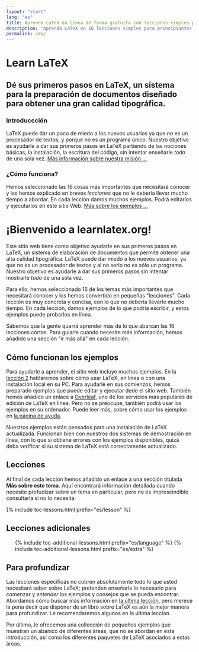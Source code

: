 ```yaml
---
layout: "start"
lang: "es"
title: Aprenda LaTeX en línea de forma gratuita con lecciones simples para principiantes
description: "Aprenda LaTeX en 16 lecciones simples para principiantes. Dé sus primeros pasos en LaTeX, un sistema para la preparación de documentos diseñado para obtener una gran calidad tipográfica."
permalink: /es/
---
```


# Learn LaTeX

<h2 class="heading__introduction">Dé sus primeros pasos en LaTeX, un sistema para la preparación de documentos diseñado para obtener una gran calidad tipográfica.</h2>

<div
  class="text-columns">
  <section>
    <h3 
      class="text-columns__heading"
      >Introduccción</h3>
    <p>LaTeX puede dar un poco de miedo a los nuevos usuarios ya que <em>no</em> es un procesador de textos, 
    y porque no es un programa único. Nuestro objetivo es ayudarle a
    dar sus primeros pasos en LaTeX partiendo de las nociones básicas, la instalación, la escritura del código, sin
    intentar enseñarle <em>todo</em> de una sola vez. <a href="./mission">Más información sobre nuestra misión &hellip;</a></p>
  </section>
  <section>
    <h3
      class="text-columns__heading"
      >¿Cómo funciona?</h3>
      <p>Hemos seleccionado las 16 cosas más importantes que necesitará conocer y las hemos explicado en breves <em>lecciones</em> que no le debería llevar mucho tiempo a abordar. En cada lección damos muchos ejemplos. Podrá editarlos y ejecutarlos en este sitio Web. <a href="./help#examples">Más sobre los ejemplos &hellip;</a></p>
  </section>
</div>

# ¡Bienvenido a learnlatex.org!

Este sitio web tiene como objetivo ayudarle en sus primeros pasos en LaTeX,
un sistema de elaboración de documentos que permite obtener una alta calidad 
tipográfica. LaTeX puede dar miedo a los nuevos usuarios, ya que no es un procesador 
de textos y al no serlo no es sólo un programa. Nuestro objetivo es ayudarle a 
dar sus primeros pasos sin intentar mostrarle _todo_ de una sola vez.

Para ello, hemos seleccionado 16 de los temas más importantes que necesitará 
conocer y los hemos convertido en pequeñas "lecciones". Cada lección es muy 
concreta y concisa, con lo que no debería llevarle mucho tiempo. En cada lección, damos 
ejemplos de lo que podría escribir, y estos ejemplos puede probarlos en línea.

Sabemos que la gente querrá aprender más de lo que abarcan las 16 lecciones
cortas. Para guiarle cuando necesite más información, hemos añadido
una sección "ir más allá" en cada lección. 

## Cómo funcionan los ejemplos

Para ayudarle a aprender, el sitio web incluye muchos ejemplos. En la 
[lección 2](lesson-02) hablaremos sobre cómo usar LaTeX, en línea o con
una instalación local en su PC. Para ayudarle en sus comienzos, hemos preparado
ejemplos que puede editar y ejecutar dede el sitio web. También hemos añadido
un enlace a [Overleaf](https://www.overleaf.com), uno de los servicios más
populares de edición de LaTeX en línea. Pero no se preocupe, también podrá
usar los ejemplos en su ordenador. Puede leer más, sobre cómo usar los ejemplos
en [la página de ayuda](help).

Nuestros ejemplos están pensados para una instalación de LaTeX actualizada.
Funcionan bien con nuestros dos sistemas de demostración en línea, con lo que
si obtiene errores con los ejemplos disponibles, quizá deba verificar si su sistema
de LaTeX está correctamente actualizado.

<h2 
  class="heading__toc" 
  id="toc"
  >Lecciones</h2>

<p
  class="paragraph__toc"
  >Al final de cada lección hemos añadido un enlace a una sección titulada <b>Más sobre este tema</b>. Aquí encontrará información detallada cuando necesite profudizar sobre un tema en particular, pero no es imprescindible consultarla si no lo necesita.  

{% include toc-lessons.html prefix="es/lesson" %}

<h2
  class="heading__toc"
  >Lecciones adicionales</h2>
<ul 
  class="lessons-toc">
  {% include toc-additional-lessons.html prefix="es/language" %}
  {% include toc-additional-lessons.html prefix="es/extra" %}
</ul>

## Para profundizar

Las lecciones específicas no cubren absolutamente todo lo que usted necesitará
saber sobre LaTeX; pretenden enseñarle lo necesario para comenzar y _entender_ los
ejemplos y consejos que se pueda encontrar. Abordamos cómo buscar más información
en [la última lección](lesson-16), pero merece la pena decir que disponer
de un libro sobre LaTeX es aún la mejor manera para profundizar. Le 
recomendaremos algunos en la última lección.

Por último, le ofrecemos una collección de pequeños ejemplos que muestran
un abanico de diferentes áreas, que no se abordan en esta introducción,
así como los diferentes paquetes de LaTeX asociados a estas áreas.
